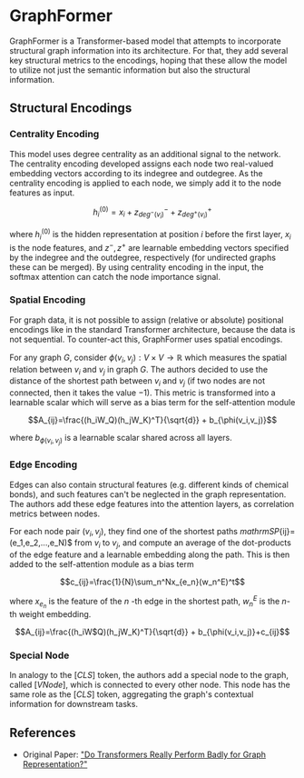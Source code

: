 # GraphFormer

GraphFormer is a Transformer-based model that attempts to incorporate structural graph information into its architecture. For that, they add several key structural metrics to the encodings, hoping that these allow the model to utilize not just the semantic information but also the structural information.

## Structural Encodings

### Centrality Encoding

This model uses degree centrality as an additional signal to the network.  The centrality encoding developed assigns each node two real-valued embedding vectors according to its indegree and outdegree. As the centrality encoding is applied to each node, we simply add it to the node features as input.
```math
h_i^{(0)}=x_i + z_{deg^-(v_i)}^- + z_{deg^+(v_i)}^+
```
where $h_i^{(0)}$ is the hidden representation at position $i$ before the first layer, $x_i$ is the node features, and $z^-,z^+$ are learnable embedding vectors specified by the indegree and the outdegree, respectively (for undirected graphs these can be merged). By using centrality encoding in the input, the softmax attention can catch the node importance signal.

### Spatial Encoding

For graph data, it is not possible to assign (relative or absolute) positional encodings like in the standard Transformer architecture, because the data is not sequential. To counter-act this, GraphFormer uses spatial encodings.

For any graph $G$, consider $\phi(v_i,v_j):V\times V\rightarrow\mathbb{R}$ which measures the spatial relation between $v_i$ and $v_j$ in graph $G$. The authors decided to use the distance of the shortest path between $v_i$ and $v_j$ (if two nodes are not connected, then it takes the value $-1$). This metric is transformed into a learnable scalar which will serve as a bias term for the self-attention module
```math
A_{ij}=\frac{(h_iW_Q)(h_jW_K)^T}{\sqrt{d}} + b_{\phi(v_i,v_j)}
```
where $b_{\phi(v_i,v_j)}$ is a learnable scalar shared across all layers.

### Edge Encoding

Edges can also contain structural features (e.g. different kinds of chemical bonds), and such features can't be neglected in the graph representation. The authors add these edge features into the attention layers, as correlation metrics between nodes.

For each node pair $(v_i,v_j)$, they find one of the shortest paths $mathrm{SP}${ij}=(e_1,e_2,...,e_N)$ from $v_i$ to $v_j$, and compute an average of the dot-products of the edge feature and a learnable embedding along the path. This is then added to the self-attention module as a bias term
```math
c_{ij}=\frac{1}{N}\sum_n^Nx_{e_n}(w_n^E)^t
```
where $x_{e_n}$ is the feature of the $n$ -th edge in the shortest path, $w_n^E$ is the $n$-th weight embedding.

```math
A_{ij}=\frac{(h_iW$Q)(h_jW_K)^T}{\sqrt{d}} + b_{\phi(v_i,v_j)}+c_{ij}
```

### Special Node

In analogy to the $[CLS]$ token, the authors add a special node to the graph, called $[VNode]$, which is connected to every other node. This node has the same role as the $[CLS]$ token, aggregating the graph's contextual information for downstream tasks.

## References

- Original Paper: ["Do Transformers Really Perform Badly for Graph Representation?"](https://arxiv.org/abs/2106.05234)